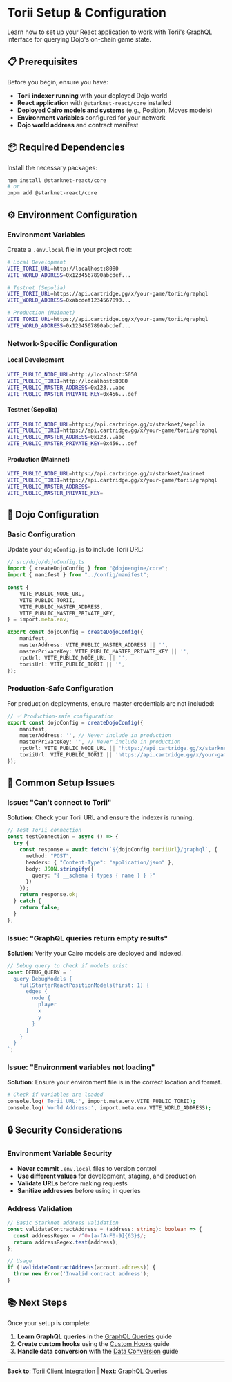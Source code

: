 # Torii Setup & Configuration

Learn how to set up your React application to work with Torii's GraphQL interface for querying Dojo's on-chain game state.

## 📋 Prerequisites

Before you begin, ensure you have:

- **Torii indexer running** with your deployed Dojo world
- **React application** with `@starknet-react/core` installed
- **Deployed Cairo models and systems** (e.g., Position, Moves models)
- **Environment variables** configured for your network
- **Dojo world address** and contract manifest

## 📦 Required Dependencies

Install the necessary packages:

```bash
npm install @starknet-react/core
# or
pnpm add @starknet-react/core
```

## ⚙️ Environment Configuration

### Environment Variables

Create a `.env.local` file in your project root:

```bash
# Local Development
VITE_TORII_URL=http://localhost:8080
VITE_WORLD_ADDRESS=0x1234567890abcdef...

# Testnet (Sepolia)
VITE_TORII_URL=https://api.cartridge.gg/x/your-game/torii/graphql
VITE_WORLD_ADDRESS=0xabcdef1234567890...

# Production (Mainnet)
VITE_TORII_URL=https://api.cartridge.gg/x/your-game/torii/graphql
VITE_WORLD_ADDRESS=0x1234567890abcdef...
```

### Network-Specific Configuration

#### Local Development
```bash
VITE_PUBLIC_NODE_URL=http://localhost:5050
VITE_PUBLIC_TORII=http://localhost:8080
VITE_PUBLIC_MASTER_ADDRESS=0x123...abc
VITE_PUBLIC_MASTER_PRIVATE_KEY=0x456...def
```

#### Testnet (Sepolia)
```bash
VITE_PUBLIC_NODE_URL=https://api.cartridge.gg/x/starknet/sepolia
VITE_PUBLIC_TORII=https://api.cartridge.gg/x/your-game/torii/graphql
VITE_PUBLIC_MASTER_ADDRESS=0x123...abc
VITE_PUBLIC_MASTER_PRIVATE_KEY=0x456...def
```

#### Production (Mainnet)
```bash
VITE_PUBLIC_NODE_URL=https://api.cartridge.gg/x/starknet/mainnet
VITE_PUBLIC_TORII=https://api.cartridge.gg/x/your-game/torii/graphql
VITE_PUBLIC_MASTER_ADDRESS=
VITE_PUBLIC_MASTER_PRIVATE_KEY=
```

## 🔧 Dojo Configuration

### Basic Configuration

Update your `dojoConfig.js` to include Torii URL:

```typescript
// src/dojo/dojoConfig.ts
import { createDojoConfig } from "@dojoengine/core";
import { manifest } from "../config/manifest";

const {
    VITE_PUBLIC_NODE_URL,
    VITE_PUBLIC_TORII,
    VITE_PUBLIC_MASTER_ADDRESS,
    VITE_PUBLIC_MASTER_PRIVATE_KEY,
} = import.meta.env;

export const dojoConfig = createDojoConfig({
    manifest,
    masterAddress: VITE_PUBLIC_MASTER_ADDRESS || '',
    masterPrivateKey: VITE_PUBLIC_MASTER_PRIVATE_KEY || '',
    rpcUrl: VITE_PUBLIC_NODE_URL || '',
    toriiUrl: VITE_PUBLIC_TORII || '',
});
```

### Production-Safe Configuration

For production deployments, ensure master credentials are not included:

```typescript
// ✅ Production-safe configuration
export const dojoConfig = createDojoConfig({
    manifest,
    masterAddress: '', // Never include in production
    masterPrivateKey: '', // Never include in production
    rpcUrl: VITE_PUBLIC_NODE_URL || 'https://api.cartridge.gg/x/starknet/mainnet',
    toriiUrl: VITE_PUBLIC_TORII || 'https://api.cartridge.gg/x/your-game/torii/graphql',
});
```

## 🎯 Common Setup Issues

### Issue: "Can't connect to Torii"

**Solution**: Check your Torii URL and ensure the indexer is running.

```typescript
// Test Torii connection
const testConnection = async () => {
  try {
    const response = await fetch(`${dojoConfig.toriiUrl}/graphql`, {
      method: "POST",
      headers: { "Content-Type": "application/json" },
      body: JSON.stringify({ 
        query: "{ __schema { types { name } } }" 
      })
    });
    return response.ok;
  } catch {
    return false;
  }
};
```

### Issue: "GraphQL queries return empty results"

**Solution**: Verify your Cairo models are deployed and indexed.

```typescript
// Debug query to check if models exist
const DEBUG_QUERY = `
  query DebugModels {
    fullStarterReactPositionModels(first: 1) {
      edges {
        node {
          player
          x
          y
        }
      }
    }
  }
`;
```

### Issue: "Environment variables not loading"

**Solution**: Ensure your environment file is in the correct location and format.

```bash
# Check if variables are loaded
console.log('Torii URL:', import.meta.env.VITE_PUBLIC_TORII);
console.log('World Address:', import.meta.env.VITE_WORLD_ADDRESS);
```

## 🔒 Security Considerations

### Environment Variable Security

- **Never commit** `.env.local` files to version control
- **Use different values** for development, staging, and production
- **Validate URLs** before making requests
- **Sanitize addresses** before using in queries

### Address Validation

```typescript
// Basic Starknet address validation
const validateContractAddress = (address: string): boolean => {
  const addressRegex = /^0x[a-fA-F0-9]{63}$/;
  return addressRegex.test(address);
};

// Usage
if (!validateContractAddress(account.address)) {
  throw new Error('Invalid contract address');
}
```

## 📚 Next Steps

Once your setup is complete:

1. **Learn GraphQL queries** in the [GraphQL Queries](./graphql-queries.md) guide
2. **Create custom hooks** using the [Custom Hooks](./custom-hooks.md) guide
3. **Handle data conversion** with the [Data Conversion](./data-conversion.md) guide

---

**Back to**: [Torii Client Integration](../client-integration.md) | **Next**: [GraphQL Queries](./graphql-queries.md)
